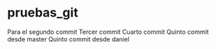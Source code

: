 # pruebas_git
Para el segundo commit
Tercer commit
Cuarto commit
Quinto commit desde master
Quinto commit desde daniel
